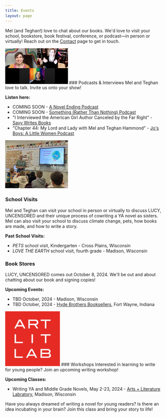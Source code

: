```yaml
---
title: Events
layout: page
---
```


Mel (and Teghan!) love to chat about our books. We'd love to visit your school, bookstore, book festival, conference, or podcast—in person or virtually! Reach out on the [Contact](https://www.melhammondbooks.com/contact) page to get in touch.  


<img src="images/site/savy_youtube.png" alt="Savy, Mel, and Teghan chat over Zoom" class="image-right " style="max-width:40%;">
### Podcasts & Interviews
Mel and Teghan love to talk. Invite us onto your show! 

**Listen here:**
- COMING SOON - [A Novel Ending Podcast](https://www.anovelending.com/podcast)
- COMING SOON - [Something (Rather Than Nothing) Podcast](https://www.somethingratherthannothing.com/)
- "I Interviewed the American Girl Author Canceled by the Far Right" - [Savy Writes Books](https://youtu.be/pbcayXOV7Tc?si=J5zsrcT5ineM4Hji)
- "Chapter 44: My Lord and Lady with Mel and Teghan Hammond" - [Jo's Boys: A Little Women Podcast](https://jos-boys-a-little-women-podcast.castos.com/episodes/chapter-44-my-lord-and-lady-with-mel-and-teghan-hammond) 

<div class="entry">
    <img src="images/site/school_visit.jpeg" alt="Mel presents Love the Earth in a classroom" class="image-right" style="max-width: 40%;">
    <div class="text">
        <h3>School Visits</h3>
        <p>Mel and Teghan can visit your school in person or virtually to discuss LUCY, UNCENSORED and their unique process of cowriting a YA novel as sisters. Mel can also visit your school to discuss climate change, pets, how books are made, and how to write a story.</p>
        <p><strong>Past School Visits:</strong></p>
        <ul>
            <li><em>PETS</em> school visit, Kindergarten - Cross Plains, Wisconsin</li>
            <li><em>LOVE THE EARTH</em> school visit, fourth grade - Madison, Wisconsin</li>
        </ul>
    </div>
</div>

### Book Stores
LUCY, UNCENSORED comes out October 8, 2024. We'll be out and about chatting about our book and signing copies!

**Upcoming Events:**
- TBD October, 2024 - Madison, Wisconsin
- TBD October, 2024 - [Hyde Brothers Booksellers](https://hydebros.com/), Fort Wayne, Indiana

<img src="images/site/art_lit_lab.png" alt="a class posting on the ALL website" class="image-right " style="max-width:35%;">
### Workshops
Interested in learning to write for young people? Join an upcoming writing workshop! 

**Upcoming Classes:**
- Writing YA and Middle Grade Novels, May 2-23, 2024 - [Arts + Literature Labratory](https://artlitlab.org/), Madison, Wisconsin

Have you always dreamed of writing a novel for young readers? Is there an idea incubating in your brain? Join this class and bring your story to life!


